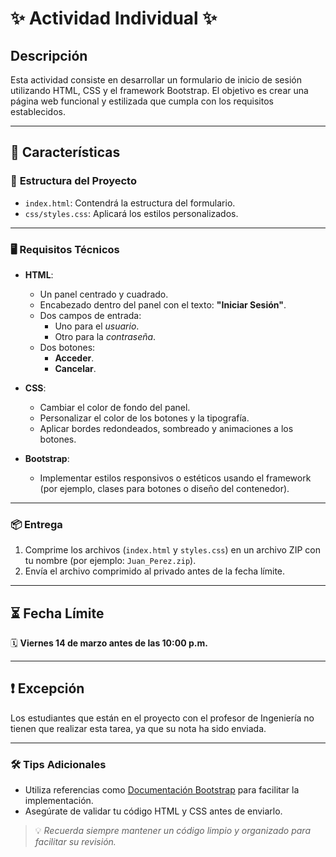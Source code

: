 ﻿# ✨ Actividad Individual ✨

## Descripción
Esta actividad consiste en desarrollar un formulario de inicio de sesión utilizando HTML, CSS y el framework Bootstrap. El objetivo es crear una página web funcional y estilizada que cumpla con los requisitos establecidos.

---

## 🎯 **Características**

### 📂 **Estructura del Proyecto**
   - `index.html`: Contendrá la estructura del formulario.
   - `css/styles.css`: Aplicará los estilos personalizados.

---

### 🖥️ **Requisitos Técnicos**
- **HTML**:
  - Un panel centrado y cuadrado.
  - Encabezado dentro del panel con el texto: **"Iniciar Sesión"**.
  - Dos campos de entrada:
    - Uno para el *usuario*.
    - Otro para la *contraseña*.
  - Dos botones:
    - **Acceder**.
    - **Cancelar**.

- **CSS**:
  - Cambiar el color de fondo del panel.
  - Personalizar el color de los botones y la tipografía.
  - Aplicar bordes redondeados, sombreado y animaciones a los botones.

- **Bootstrap**:
  - Implementar estilos responsivos o estéticos usando el framework (por ejemplo, clases para botones o diseño del contenedor).

---

### 📦 **Entrega**
1. Comprime los archivos (`index.html` y `styles.css`) en un archivo ZIP con tu nombre (por ejemplo: `Juan_Perez.zip`).
2. Envía el archivo comprimido al privado antes de la fecha límite.

---

## ⏳ **Fecha Límite**
🗓️ **Viernes 14 de marzo antes de las 10:00 p.m.**

---

## ❗ Excepción
Los estudiantes que están en el proyecto con el profesor de Ingeniería no tienen que realizar esta tarea, ya que su nota ha sido enviada.

---

### 🛠️ **Tips Adicionales**
- Utiliza referencias como [Documentación Bootstrap](https://getbootstrap.com) para facilitar la implementación.
- Asegúrate de validar tu código HTML y CSS antes de enviarlo.

> 💡 *Recuerda siempre mantener un código limpio y organizado para facilitar su revisión.*
